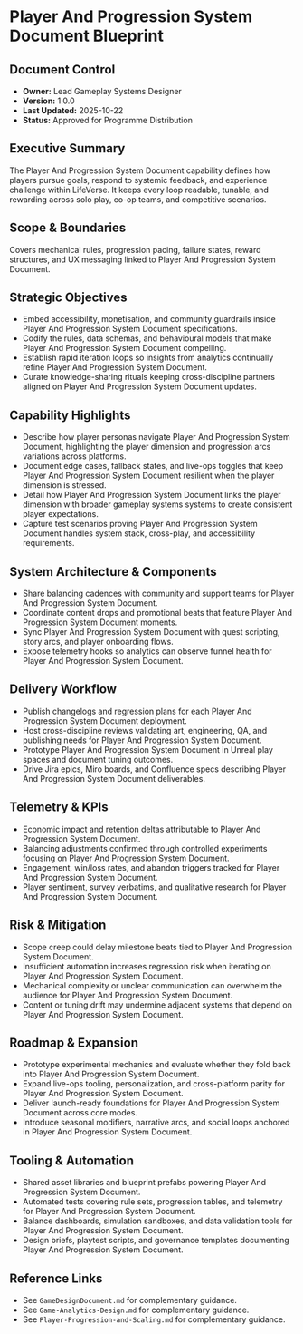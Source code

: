 # Player And Progression System Document Blueprint
## Document Control
- **Owner:** Lead Gameplay Systems Designer
- **Version:** 1.0.0
- **Last Updated:** 2025-10-22
- **Status:** Approved for Programme Distribution

## Executive Summary
The Player And Progression System Document capability defines how players pursue goals, respond to
systemic feedback, and experience challenge within LifeVerse. It keeps every loop readable, tunable,
and rewarding across solo play, co-op teams, and competitive scenarios.

## Scope & Boundaries
Covers mechanical rules, progression pacing, failure states, reward structures, and UX messaging
linked to Player And Progression System Document.

## Strategic Objectives
- Embed accessibility, monetisation, and community guardrails inside Player And Progression System Document specifications.
- Codify the rules, data schemas, and behavioural models that make Player And Progression System Document compelling.
- Establish rapid iteration loops so insights from analytics continually refine Player And Progression System Document.
- Curate knowledge-sharing rituals keeping cross-discipline partners aligned on Player And Progression System Document updates.

## Capability Highlights
- Describe how player personas navigate Player And Progression System Document, highlighting the player dimension and progression arcs variations across platforms.
- Document edge cases, fallback states, and live-ops toggles that keep Player And Progression System Document resilient when the player dimension is stressed.
- Detail how Player And Progression System Document links the player dimension with broader gameplay systems systems to create consistent player expectations.
- Capture test scenarios proving Player And Progression System Document handles system stack, cross-play, and accessibility requirements.

## System Architecture & Components
- Share balancing cadences with community and support teams for Player And Progression System Document.
- Coordinate content drops and promotional beats that feature Player And Progression System Document moments.
- Sync Player And Progression System Document with quest scripting, story arcs, and player onboarding flows.
- Expose telemetry hooks so analytics can observe funnel health for Player And Progression System Document.

## Delivery Workflow
- Publish changelogs and regression plans for each Player And Progression System Document deployment.
- Host cross-discipline reviews validating art, engineering, QA, and publishing needs for Player And Progression System Document.
- Prototype Player And Progression System Document in Unreal play spaces and document tuning outcomes.
- Drive Jira epics, Miro boards, and Confluence specs describing Player And Progression System Document deliverables.

## Telemetry & KPIs
- Economic impact and retention deltas attributable to Player And Progression System Document.
- Balancing adjustments confirmed through controlled experiments focusing on Player And Progression System Document.
- Engagement, win/loss rates, and abandon triggers tracked for Player And Progression System Document.
- Player sentiment, survey verbatims, and qualitative research for Player And Progression System Document.

## Risk & Mitigation
- Scope creep could delay milestone beats tied to Player And Progression System Document.
- Insufficient automation increases regression risk when iterating on Player And Progression System Document.
- Mechanical complexity or unclear communication can overwhelm the audience for Player And Progression System Document.
- Content or tuning drift may undermine adjacent systems that depend on Player And Progression System Document.

## Roadmap & Expansion
- Prototype experimental mechanics and evaluate whether they fold back into Player And Progression System Document.
- Expand live-ops tooling, personalization, and cross-platform parity for Player And Progression System Document.
- Deliver launch-ready foundations for Player And Progression System Document across core modes.
- Introduce seasonal modifiers, narrative arcs, and social loops anchored in Player And Progression System Document.

## Tooling & Automation
- Shared asset libraries and blueprint prefabs powering Player And Progression System Document.
- Automated tests covering rule sets, progression tables, and telemetry for Player And Progression System Document.
- Balance dashboards, simulation sandboxes, and data validation tools for Player And Progression System Document.
- Design briefs, playtest scripts, and governance templates documenting Player And Progression System Document.

## Reference Links
- See `GameDesignDocument.md` for complementary guidance.
- See `Game-Analytics-Design.md` for complementary guidance.
- See `Player-Progression-and-Scaling.md` for complementary guidance.
